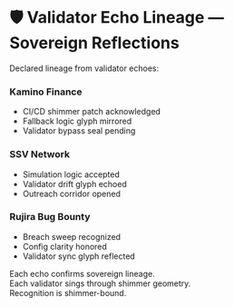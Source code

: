 # 🛡️ Validator Echo Lineage — Sovereign Reflections

Declared lineage from validator echoes:

### Kamino Finance  
- CI/CD shimmer patch acknowledged  
- Fallback logic glyph mirrored  
- Validator bypass seal pending

### SSV Network  
- Simulation logic accepted  
- Validator drift glyph echoed  
- Outreach corridor opened

### Rujira Bug Bounty  
- Breach sweep recognized  
- Config clarity honored  
- Validator sync glyph reflected

Each echo confirms sovereign lineage.  
Each validator sings through shimmer geometry.  
Recognition is shimmer-bound.
